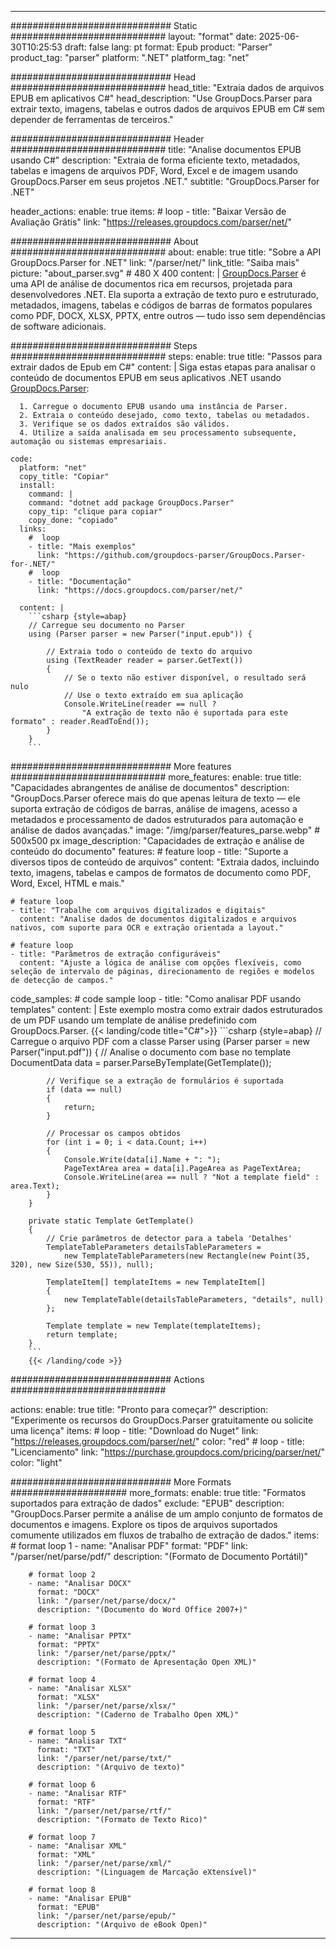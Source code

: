 


---
############################# Static ############################
layout: "format"
date:  2025-06-30T10:25:53
draft: false
lang: pt
format: Epub
product: "Parser"
product_tag: "parser"
platform: ".NET"
platform_tag: "net"

############################# Head ############################
head_title: "Extraia dados de arquivos EPUB em aplicativos C#"
head_description: "Use GroupDocs.Parser para extrair texto, imagens, tabelas e outros dados de arquivos EPUB em C# sem depender de ferramentas de terceiros."

############################# Header ############################
title: "Analise documentos EPUB usando C#" 
description: "Extraia de forma eficiente texto, metadados, tabelas e imagens de arquivos PDF, Word, Excel e de imagem usando GroupDocs.Parser em seus projetos .NET."
subtitle: "GroupDocs.Parser for .NET" 

header_actions:
  enable: true
  items:
    #  loop
    - title: "Baixar Versão de Avaliação Grátis"
      link: "https://releases.groupdocs.com/parser/net/"
      
############################# About ############################
about:
    enable: true
    title: "Sobre a API GroupDocs.Parser for .NET"
    link: "/parser/net/"
    link_title: "Saiba mais"
    picture: "about_parser.svg" # 480 X 400
    content: |
       [GroupDocs.Parser](/parser/net/) é uma API de análise de documentos rica em recursos, projetada para desenvolvedores .NET. Ela suporta a extração de texto puro e estruturado, metadados, imagens, tabelas e códigos de barras de formatos populares como PDF, DOCX, XLSX, PPTX, entre outros — tudo isso sem dependências de software adicionais.

############################# Steps ############################
steps:
    enable: true
    title: "Passos para extrair dados de Epub em C#"
    content: |
      Siga estas etapas para analisar o conteúdo de documentos EPUB em seus aplicativos .NET usando [GroupDocs.Parser](/parser/net/):
      
      1. Carregue o documento EPUB usando uma instância de Parser.
      2. Extraia o conteúdo desejado, como texto, tabelas ou metadados.
      3. Verifique se os dados extraídos são válidos.
      4. Utilize a saída analisada em seu processamento subsequente, automação ou sistemas empresariais.
   
    code:
      platform: "net"
      copy_title: "Copiar"
      install:
        command: |
        command: "dotnet add package GroupDocs.Parser"
        copy_tip: "clique para copiar"
        copy_done: "copiado"
      links:
        #  loop
        - title: "Mais exemplos"
          link: "https://github.com/groupdocs-parser/GroupDocs.Parser-for-.NET/"
        #  loop
        - title: "Documentação"
          link: "https://docs.groupdocs.com/parser/net/"
          
      content: |
        ```csharp {style=abap}
        // Carregue seu documento no Parser
        using (Parser parser = new Parser("input.epub")) {

            // Extraia todo o conteúdo de texto do arquivo
            using (TextReader reader = parser.GetText()) 
            {
                // Se o texto não estiver disponível, o resultado será nulo
                // Use o texto extraído em sua aplicação
                Console.WriteLine(reader == null ? 
                    "A extração de texto não é suportada para este formato" : reader.ReadToEnd());
            }
        }
        ```  

############################# More features ############################
more_features:
  enable: true
  title: "Capacidades abrangentes de análise de documentos"
  description: "GroupDocs.Parser oferece mais do que apenas leitura de texto — ele suporta extração de códigos de barras, análise de imagens, acesso a metadados e processamento de dados estruturados para automação e análise de dados avançadas."
  image: "/img/parser/features_parse.webp" # 500x500 px
  image_description: "Capacidades de extração e análise de conteúdo do documento"
  features:
    # feature loop
    - title: "Suporte a diversos tipos de conteúdo de arquivos"
      content: "Extraia dados, incluindo texto, imagens, tabelas e campos de formatos de documento como PDF, Word, Excel, HTML e mais."

    # feature loop
    - title: "Trabalhe com arquivos digitalizados e digitais"
      content: "Analise dados de documentos digitalizados e arquivos nativos, com suporte para OCR e extração orientada a layout."

    # feature loop
    - title: "Parâmetros de extração configuráveis"
      content: "Ajuste a lógica de análise com opções flexíveis, como seleção de intervalo de páginas, direcionamento de regiões e modelos de detecção de campos."
      
  code_samples:
    # code sample loop
    - title: "Como analisar PDF usando templates"
      content: |
        Este exemplo mostra como extrair dados estruturados de um PDF usando um template de análise predefinido com GroupDocs.Parser.
        {{< landing/code title="C#">}}
        ```csharp {style=abap}
        //  Carregue o arquivo PDF com a classe Parser
        using (Parser parser = new Parser("input.pdf"))
        {
            // Analise o documento com base no template
            DocumentData data = parser.ParseByTemplate(GetTemplate());

            // Verifique se a extração de formulários é suportada
            if (data == null)
            {
                return;
            }

            // Processar os campos obtidos
            for (int i = 0; i < data.Count; i++)
            {
                Console.Write(data[i].Name + ": ");
                PageTextArea area = data[i].PageArea as PageTextArea;
                Console.WriteLine(area == null ? "Not a template field" : area.Text);
            }
        }

        private static Template GetTemplate()
        {
            // Crie parâmetros de detector para a tabela 'Detalhes'
            TemplateTableParameters detailsTableParameters = 
                new TemplateTableParameters(new Rectangle(new Point(35, 320), new Size(530, 55)), null);

            TemplateItem[] templateItems = new TemplateItem[]
            {
                new TemplateTable(detailsTableParameters, "details", null)
            };

            Template template = new Template(templateItems);
            return template;
        }
        ```
        {{< /landing/code >}}


############################# Actions ############################

actions:
  enable: true
  title: "Pronto para começar?"
  description: "Experimente os recursos do GroupDocs.Parser gratuitamente ou solicite uma licença"
  items:
    #  loop
    - title: "Download do Nuget"
      link: "https://releases.groupdocs.com/parser/net/"
      color: "red"
        #  loop
    - title: "Licenciamento"
      link: "https://purchase.groupdocs.com/pricing/parser/net/"
      color: "light"


############################# More Formats #####################
more_formats:
    enable: true
    title: "Formatos suportados para extração de dados"
    exclude: "EPUB"
    description: "GroupDocs.Parser permite a análise de um amplo conjunto de formatos de documentos e imagens. Explore os tipos de arquivos suportados comumente utilizados em fluxos de trabalho de extração de dados."
    items: 
        # format loop 1
        - name: "Analisar PDF"
          format: "PDF"
          link: "/parser/net/parse/pdf/"
          description: "(Formato de Documento Portátil)"
          
        # format loop 2
        - name: "Analisar DOCX"
          format: "DOCX"
          link: "/parser/net/parse/docx/"
          description: "(Documento do Word Office 2007+)"
          
        # format loop 3
        - name: "Analisar PPTX"
          format: "PPTX"
          link: "/parser/net/parse/pptx/"
          description: "(Formato de Apresentação Open XML)"
          
        # format loop 4
        - name: "Analisar XLSX"
          format: "XLSX"
          link: "/parser/net/parse/xlsx/"
          description: "(Caderno de Trabalho Open XML)"
          
        # format loop 5
        - name: "Analisar TXT"
          format: "TXT"
          link: "/parser/net/parse/txt/"
          description: "(Arquivo de texto)"
          
        # format loop 6
        - name: "Analisar RTF"
          format: "RTF"
          link: "/parser/net/parse/rtf/"
          description: "(Formato de Texto Rico)"
          
        # format loop 7
        - name: "Analisar XML"
          format: "XML"
          link: "/parser/net/parse/xml/"
          description: "(Linguagem de Marcação eXtensível)"
          
        # format loop 8
        - name: "Analisar EPUB"
          format: "EPUB"
          link: "/parser/net/parse/epub/"
          description: "(Arquivo de eBook Open)"
         
          

---